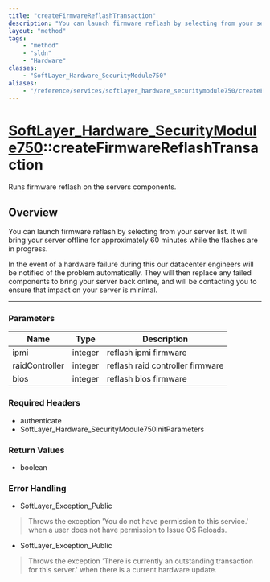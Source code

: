 ```yaml
---
title: "createFirmwareReflashTransaction"
description: "You can launch firmware reflash by selecting from your server list. It will bring your server offline for approximately... "
layout: "method"
tags:
    - "method"
    - "sldn"
    - "Hardware"
classes:
    - "SoftLayer_Hardware_SecurityModule750"
aliases:
    - "/reference/services/softlayer_hardware_securitymodule750/createFirmwareReflashTransaction"
---
```

# [SoftLayer_Hardware_SecurityModule750](/reference/services/SoftLayer_Hardware_SecurityModule750)::createFirmwareReflashTransaction

Runs firmware reflash on the servers components.


## Overview 
You can launch firmware reflash by selecting from your server list. It will bring your server offline for approximately 60 minutes while the flashes are in progress. 

In the event of a hardware failure during this our datacenter engineers will be notified of the problem automatically. They will then replace any failed components to bring your server back online, and will be contacting you to ensure that impact on your server is minimal. 

-----

### Parameters 
|Name | Type | Description |
| --- | --- | --- |
|ipmi| integer| reflash ipmi firmware|
|raidController| integer| reflash raid controller firmware|
|bios| integer| reflash bios firmware|


### Required Headers
* authenticate
* SoftLayer_Hardware_SecurityModule750InitParameters


### Return Values
* boolean



### Error Handling

* SoftLayer_Exception_Public 

> Throws the exception 'You do not have permission to this service.' when a user does not have permission to Issue OS Reloads. 

* SoftLayer_Exception_Public 

> Throws the exception 'There is currently an outstanding transaction for this server.' when there is a current hardware update. 



